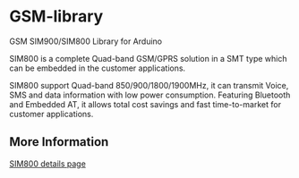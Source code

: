 # GSM-library
GSM SIM900/SIM800 Library for Arduino

SIM800 is a complete Quad-band GSM/GPRS solution in a SMT type which can be embedded in the customer applications.

SIM800 support Quad-band 850/900/1800/1900MHz, it can transmit Voice, SMS and data information with low power consumption. Featuring Bluetooth and Embedded AT, it allows total cost savings and fast time-to-market for customer applications.

## More Information
[SIM800 details page](http://simcomm2m.com/En/module/detail.aspx?id=138)
